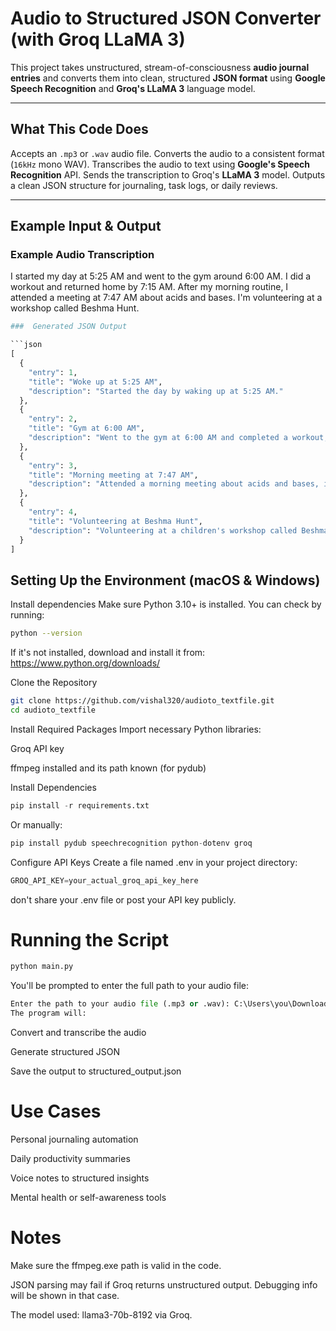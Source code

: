 #  Audio to Structured JSON Converter (with Groq LLaMA 3)

This project takes unstructured, stream-of-consciousness **audio journal entries** and converts them into clean, structured **JSON format** using **Google Speech Recognition** and **Groq's LLaMA 3** language model.

---

##  What This Code Does

 Accepts an `.mp3` or `.wav` audio file.
 Converts the audio to a consistent format (`16kHz` mono WAV).
 Transcribes the audio to text using **Google's Speech Recognition** API.
 Sends the transcription to Groq's **LLaMA 3** model.
 Outputs a clean JSON structure for journaling, task logs, or daily reviews.

---

##  Example Input & Output

###  Example Audio Transcription

I started my day at 5:25 AM and went to the gym around 6:00 AM.
I did a workout and returned home by 7:15 AM.
After my morning routine, I attended a meeting at 7:47 AM about acids and bases.
I'm volunteering at a workshop called Beshma Hunt.

```python
###  Generated JSON Output

```json
[
  {
    "entry": 1,
    "title": "Woke up at 5:25 AM",
    "description": "Started the day by waking up at 5:25 AM."
  },
  {
    "entry": 2,
    "title": "Gym at 6:00 AM",
    "description": "Went to the gym at 6:00 AM and completed a workout, returning home by 7:15 AM."
  },
  {
    "entry": 3,
    "title": "Morning meeting at 7:47 AM",
    "description": "Attended a morning meeting about acids and bases, including experiments and classifications."
  },
  {
    "entry": 4,
    "title": "Volunteering at Beshma Hunt",
    "description": "Volunteering at a children's workshop called Beshma Hunt, focused on brain development through activities."
  }
]

```
## Setting Up the Environment (macOS & Windows)
Install dependencies
Make sure Python 3.10+ is installed. You can check by running:

```bash
python --version
```
If it's not installed, download and install it from:
https://www.python.org/downloads/

Clone the Repository
```bash
git clone https://github.com/vishal320/audioto_textfile.git
cd audioto_textfile
```
Install Required Packages
Import necessary Python libraries:

Groq API key

ffmpeg installed and its path known (for pydub)

Install Dependencies
```python
pip install -r requirements.txt
```
Or manually:
```python
pip install pydub speechrecognition python-dotenv groq
```
Configure API Keys
Create a file named .env in your project directory:

```python
GROQ_API_KEY=your_actual_groq_api_key_here
```
don't share your .env file or post your API key publicly.

# Running the Script
```python
python main.py
```
You'll be prompted to enter the full path to your audio file:

```python
Enter the path to your audio file (.mp3 or .wav): C:\Users\you\Downloads\voice_note.mp3
The program will:
```
Convert and transcribe the audio

Generate structured JSON

Save the output to structured_output.json

# Use Cases
Personal journaling automation

Daily productivity summaries

Voice notes to structured insights

Mental health or self-awareness tools

# Notes
Make sure the ffmpeg.exe path is valid in the code.

JSON parsing may fail if Groq returns unstructured output. Debugging info will be shown in that case.

The model used: llama3-70b-8192 via Groq.